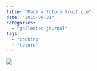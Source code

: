 ```yaml
---
title: "Made a Totoro fruit pie"
date: "2015-08-31"
categories: 
  - "galleries-journal"
tags: 
  - "cooking"
  - "totoro"
---
```


[![](images/Totoro-Fruit-Pie-scaled-1.jpeg)](http://davidpeach.co.uk/wp-content/uploads/2021/02/Totoro-Fruit-Pie-scaled-1.jpeg)
